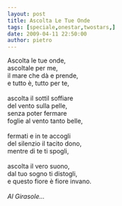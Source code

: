 ```yaml
---
layout: post
title: Ascolta Le Tue Onde
tags: [speciale,onestar,twostars,]
date: 2009-04-11 22:50:00
author: pietro
---
```

Ascolta le tue onde,<br/>ascoltale per me,<br/>il mare che dà e prende,<br/>e tutto è, tutto per te,<br/><br/>ascolta il sottil soffiare<br/>del vento sulla pelle,<br/>senza poter fermare<br/>foglie al vento tanto belle,<br/><br/>fermati e in te accogli<br/>del silenzio il tacito dono,<br/>mentre di te ti spogli,<br/><br/>ascolta il vero suono,<br/>dal tuo sogno ti distogli,<br/>e questo fiore è fiore invano.<br/><br/><span style="font-style: italic">Al Girasole...</span>
